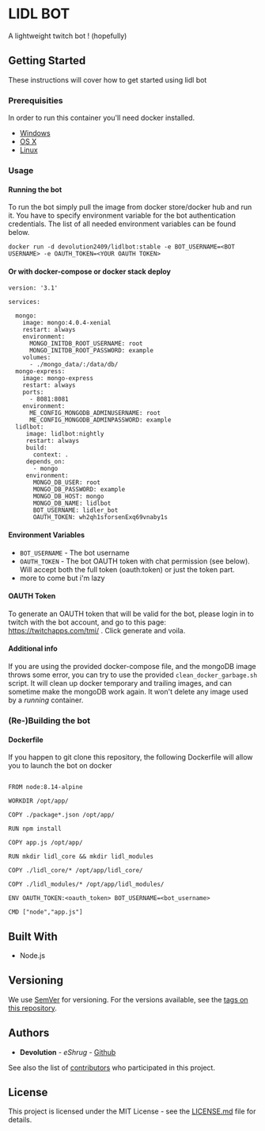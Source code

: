 # LIDL BOT

A lightweight twitch bot ! (hopefully)

## Getting Started

These instructions will cover how to get started using lidl bot

### Prerequisities


In order to run this container you'll need docker installed.

* [Windows](https://docs.docker.com/windows/started)
* [OS X](https://docs.docker.com/mac/started/)
* [Linux](https://docs.docker.com/linux/started/)

### Usage

#### Running the bot

To run the bot simply pull the image from docker store/docker hub and run it.
You have to specify environment variable for the bot authentication credentials. 
The list of all needed environment variables can be found below.

```shell
docker run -d devolution2409/lidlbot:stable -e BOT_USERNAME=<BOT USERNAME> -e OAUTH_TOKEN=<YOUR OAUTH TOKEN>
```

#### Or with docker-compose or docker stack deploy
```
version: '3.1'

services:

  mongo:
    image: mongo:4.0.4-xenial
    restart: always
    environment:
      MONGO_INITDB_ROOT_USERNAME: root
      MONGO_INITDB_ROOT_PASSWORD: example
    volumes:
      - ./mongo_data/:/data/db/
  mongo-express:
    image: mongo-express
    restart: always
    ports:
      - 8081:8081
    environment:
      ME_CONFIG_MONGODB_ADMINUSERNAME: root
      ME_CONFIG_MONGODB_ADMINPASSWORD: example
  lidlbot:
     image: lidlbot:nightly
     restart: always
     build:
       context: .
     depends_on:
       - mongo
     environment:
       MONGO_DB_USER: root
       MONGO_DB_PASSWORD: example
       MONGO_DB_HOST: mongo
       MONGO_DB_NAME: lidlbot
       BOT_USERNAME: lidler_bot
       OAUTH_TOKEN: wh2qh1sforsenExq69vnaby1s
```
  
#### Environment Variables

* `BOT_USERNAME` - The bot username
* `OAUTH_TOKEN` - The bot OAUTH token with chat permission (see below). Will accept both the full token (oauth:token) or just the token part.
* more to come but i'm lazy

#### OAUTH Token

To generate an OAUTH token that will be valid for the bot, please login in to twitch with the bot account, and go to this page: https://twitchapps.com/tmi/ .
Click generate and voila.

#### Additional info

If you are using the provided docker-compose file, and the mongoDB image throws some error, you can try to use the provided `clean_docker_garbage.sh` script.
It will clean up docker temporary and trailing images, and can sometime make the mongoDB work again.
It won't delete any image used by a *running*  container.

### (Re-)Building the bot 
#### Dockerfile

If you happen to git clone this repository, the following Dockerfile will allow you to launch the bot on docker

```

FROM node:8.14-alpine

WORKDIR /opt/app/

COPY ./package*.json /opt/app/

RUN npm install

COPY app.js /opt/app/

RUN mkdir lidl_core && mkdir lidl_modules

COPY ./lidl_core/* /opt/app/lidl_core/

COPY ./lidl_modules/* /opt/app/lidl_modules/

ENV OAUTH_TOKEN:<oauth_token> BOT_USERNAME=<bot_username>

CMD ["node","app.js"]

```


## Built With

* Node.js



## Versioning

We use [SemVer](http://semver.org/) for versioning. For the versions available, see the 
[tags on this repository](https://github.com/your/repository/tags). 

## Authors

* **Devolution** - *eShrug* - [Github](https://github.com/devolution2409)

See also the list of [contributors](https://github.com/devolution2409/lidl-bot/contributors) who 
participated in this project.

## License

This project is licensed under the MIT License - see the [LICENSE.md](LICENSE.md) file for details.

